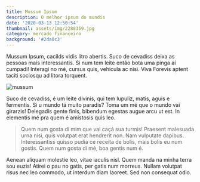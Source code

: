 ```yaml
---
title: Mussum Ipsum
description: O melhor ipsum do mundis
date: '2020-03-13 12:50:54'
thumbnail: assets/img/2288359.jpg
category: mercado financeiro
background: '#2da0c3'
---
```

<!--StartFragment-->

Mussum Ipsum, cacilds vidis litro abertis. Suco de cevadiss deixa as pessoas mais interessantis. Si num tem leite então bota uma pinga aí cumpadi! Interagi no mé, cursus quis, vehicula ac nisi. Viva Forevis aptent taciti sociosqu ad litora torquent.

![](assets/img/2288359.jpg "mussum")

Suco de cevadiss, é um leite divinis, qui tem lupuliz, matis, aguis e fermentis. Si u mundo tá muito paradis? Toma um mé que o mundo vai girarzis! Delegadis gente finis, bibendum egestas augue arcu ut est. In elementis mé pra quem é amistosis quis leo.

> Quem num gosta di mim que vai caçá sua turmis! Praesent malesuada urna nisi, quis volutpat erat hendrerit non. Nam vulputate dapibus. Interessantiss quisso pudia ce receita de bolis, mais bolis eu num gostis. Quem num gosta di mé, boa gentis num é.

Aenean aliquam molestie leo, vitae iaculis nisl. Quem manda na minha terra sou euzis! Atirei o pau no gatis, per gatis num morreus. Nullam volutpat risus nec leo commodo, ut interdum diam laoreet. Sed non consequat odio.

> <!--EndFragment-->